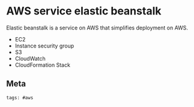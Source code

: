 # AWS service elastic beanstalk

Elastic beanstalk is a service on AWS that simplifies deployment on AWS.

- EC2
- Instance security group
- S3
- CloudWatch
- CloudFormation Stack

## Meta

    tags: #aws

